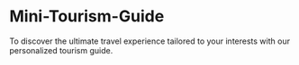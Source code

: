 # Mini-Tourism-Guide
To discover the ultimate  travel experience tailored to your interests with our personalized tourism guide.
